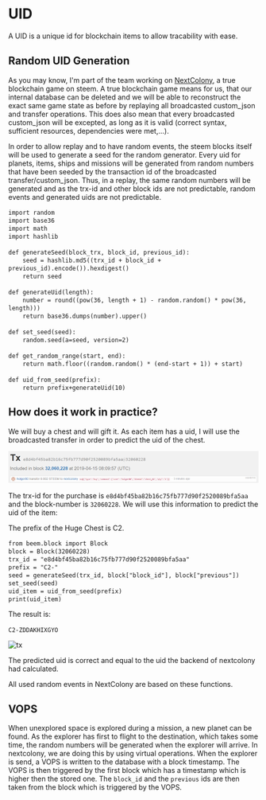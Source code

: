 # UID

A UID is a unique id for blockchain items to allow tracability with ease.

## Random UID Generation

As you may know, I'm part of the team working on [NextColony](https://nexctcolony.io), a true blockchain game on steem. A true blockchain game means for us, that our internal database can be deleted and we will be able to reconstruct the exact same game state as before by replaying all broadcasted custom_json and transfer operations. This does also mean that every broadcasted custom_json will be excepted, as long as it is valid (correct syntax, sufficient resources, dependencies were met,...).

In order to allow replay and to have random events, the steem blocks itself will be used to generate a seed for the random generator. Every uid for planets, items, ships and missions will be generated from random numbers that have been seeded by the transaction id of the broadcasted transfer/custom_json. Thus, in a replay, the same random numbers will be generated and as the trx-id and other block ids are not predictable, random events and generated uids are not predictable.

```
import random
import base36
import math
import hashlib

def generateSeed(block_trx, block_id, previous_id):
    seed = hashlib.md5((trx_id + block_id + previous_id).encode()).hexdigest()
    return seed

def generateUid(length):
    number = round((pow(36, length + 1) - random.random() * pow(36, length)))
    return base36.dumps(number).upper()

def set_seed(seed):
    random.seed(a=seed, version=2)

def get_random_range(start, end):
    return math.floor((random.random() * (end-start + 1)) + start)

def uid_from_seed(prefix):
    return prefix+generateUid(10)
```

## How does it work in practice?

We will buy a chest and will gift it. As each item has a uid, I will use the broadcasted transfer in order to predict the uid of the chest.

![tx](./assets/uid-tx.png)

The trx-id for the purchase is `e8d4bf45ba82b16c75fb777d90f2520089bfa5aa` and the block-number is `32060228`. We will use this information to predict the uid of the item:

The prefix of the Huge Chest is C2.

```
from beem.block import Block
block = Block(32060228)
trx_id = "e8d4bf45ba82b16c75fb777d90f2520089bfa5aa"
prefix = "C2-"
seed = generateSeed(trx_id, block["block_id"], block["previous"])
set_seed(seed)
uid_item = uid_from_seed(prefix)
print(uid_item)
```

The result is:

```C2-ZDDAKHIXGYO```

![tx](./assets/uid-generated.png)

The predicted uid is correct and equal to the uid the backend of nextcolony had calculated.

All used random events in NextColony are based on these functions.

## VOPS

When unexplored space is explored during a mission, a new planet can be found. As the explorer has first to flight to the destination, which takes some time, the random numbers will be generated when the explorer will arrive. In nextcolony, we are doing this by using virtual operations. When the explorer is send, a VOPS is written to the database with a block timestamp. The VOPS is then triggered by the first block which has a timestamp which is higher then the stored one. The `block_id` and the `previous` ids are then taken from the block which is triggered by the VOPS.